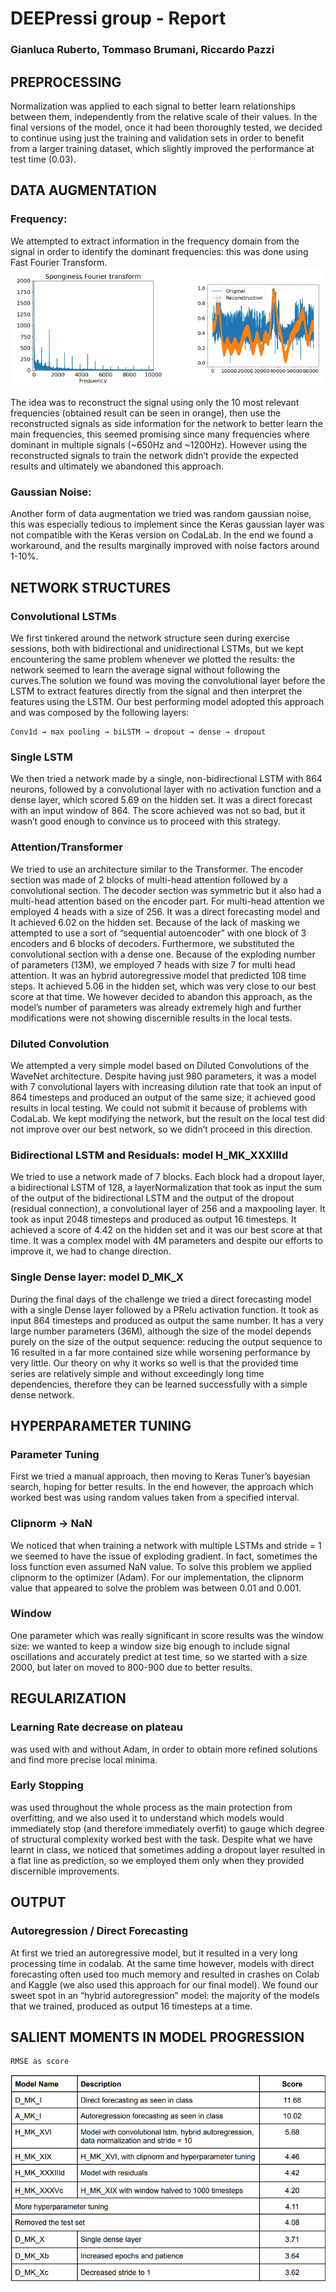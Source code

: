 #   DEEPressi group - Report
### Gianluca Ruberto, Tommaso Brumani, Riccardo Pazzi

##                                   PREPROCESSING
Normalization was applied to each signal to better learn relationships between them, independently from
the relative scale of their values.
In the final versions of the model, once it had been thoroughly tested, we decided to continue using just
the training and validation sets in order to benefit from a larger training dataset, which slightly improved
the performance at test time (0.03).

##                                DATA AUGMENTATION
###                                    Frequency:
We  attempted to extract information in the frequency domain from the signal in order to identify the
dominant frequencies: this was done using Fast Fourier Transform.
![](https://github.com/GianlucaRub/Time-Series-Forecasting/blob/main/Deliverables/data_aug.png?raw=true)



The idea was to reconstruct the signal using only the 10 most relevant frequencies (obtained result can
be seen in orange), then use the reconstructed signals as side information for the network to better learn
the main frequencies, this seemed promising since many frequencies where dominant in multiple signals
(~650Hz and ~1200Hz).
However  using the reconstructed signals to train the network didn’t provide the expected results and
ultimately we abandoned this approach.
### Gaussian Noise:
Another form of data augmentation we tried was random gaussian noise, this was especially tedious to
implement since the Keras gaussian layer was not compatible with the Keras version on CodaLab. In the
end we found a workaround, and the results marginally improved with noise factors around 1-10%.

   ##                           NETWORK STRUCTURES
### Convolutional LSTMs
We first tinkered around the network structure seen during exercise sessions, both with bidirectional and
unidirectional LSTMs, but we kept encountering the same problem whenever we plotted the results: the
network seemed  to learn the average signal without following the curves.The solution we found was
moving the convolutional layer before the LSTM to extract features directly from the signal and then
interpret the features using the LSTM.
Our best performing model adopted this approach and was composed by the following layers:

    Conv1d → max pooling → biLSTM → dropout → dense → dropout
### Single LSTM
We  then tried a network made  by a single, non-bidirectional LSTM with 864 neurons, followed by a
convolutional layer with no activation function and a dense layer, which scored 5.69 on the hidden set. It
was a direct forecast with an input window of 864. The score achieved was not so bad, but it wasn’t good
enough to convince us to proceed with this strategy.
### Attention/Transformer
We tried to use an architecture similar to the Transformer. The encoder section was made of 2 blocks of
multi-head attention followed by a convolutional section. The decoder section was symmetric but it also
had a multi-head attention based on the encoder part. For multi-head attention we employed 4 heads with
a size of 256. It was a direct forecasting model and It achieved 6.02 on the hidden set.
Because of the lack of masking we attempted to use a sort of “sequential autoencoder” with one block of
3 encoders and 6 blocks of decoders. Furthermore, we substituted the convolutional section with a dense
one. Because of the exploding number of parameters (13M), we employed 7 heads  with size 7 for multi
head attention. It was an hybrid autoregressive model that predicted 108 time steps. It achieved 5.06 in
the hidden set, which was very close to our best score at that time. We however decided to abandon this
approach, as the model’s number  of parameters was already extremely high and further modifications
were not showing discernible results in the local tests.
### Diluted Convolution
We attempted a very simple model based on Diluted Convolutions of the WaveNet architecture. Despite
having just 980 parameters, it was a model with 7 convolutional layers with increasing dilution rate that
took an input of 864 timesteps and produced an output of the same size; it achieved good results in local
testing. We could not submit it because of problems with CodaLab. We kept modifying the network, but
the result on the local test did not improve over our best network, so we didn’t proceed in this direction.
### Bidirectional LSTM and Residuals: model H_MK_XXXIIId
We tried to use a network made of 7 blocks. Each block had a dropout layer, a bidirectional LSTM of 128,
a layerNormalization that took as input the sum of the output of the bidirectional LSTM and the output of
the dropout (residual connection), a convolutional layer of 256 and a maxpooling layer. It took as input
2048 timesteps and produced as output 16 timesteps. It achieved a score of 4.42 on the hidden set and it
was our best score at that time. It was a complex model with 4M parameters and despite our efforts to
improve it, we had to change direction.
### Single Dense layer: model D_MK_X
During the final days of the challenge we tried a direct forecasting model with a single Dense layer
followed by a PRelu activation function. It took as input 864 timesteps and produced as output the same
number. It has a very large number parameters (36M), although the size of the model depends purely on
the size of the output sequence: reducing the output sequence to 16 resulted in a far more contained size
while worsening performance by very little. Our theory on why it works so well is that the provided time
series are relatively simple and without exceedingly long time dependencies, therefore they can be
learned successfully with a simple dense network.

##              HYPERPARAMETER TUNING
### Parameter Tuning
First we tried a manual approach, then moving  to Keras Tuner’s bayesian search, hoping for better
results. In the end however, the approach which worked best was using random  values taken from a
specified interval.
### Clipnorm -> NaN
We noticed that when training a network with multiple LSTMs and stride = 1 we seemed to have the issue
of exploding gradient. In fact, sometimes the loss function even assumed NaN  value. To solve this
problem we applied clipnorm to the optimizer (Adam). For our implementation, the clipnorm value that
appeared to solve the problem was between 0.01 and 0.001.
### Window
One parameter  which was  really significant in score results was the window size: we wanted to keep a
window size big enough to include signal oscillations and accurately predict at test time, so we started
with a size 2000, but later on moved to 800-900 due to better results.

## REGULARIZATION
### Learning  Rate  decrease   on  plateau  
was  used  with and without Adam,  in order to obtain more
refined solutions and find more precise local minima.
### Early Stopping   
was used throughout the whole process as the main protection from overfitting, and we
also used it to understand which models would immediately stop (and therefore immediately overfit) to
gauge which degree of structural complexity worked best with the task.
Despite what we have learnt in class, we noticed that sometimes adding a dropout layer resulted in a
flat line as prediction, so we employed them only when they provided discernible improvements.

##                                OUTPUT
### Autoregression / Direct Forecasting
At first we tried an autoregressive model, but it resulted in a very long processing time in codalab.
At the same time however, models with direct forecasting often used too much memory and resulted in
crashes on Colab and Kaggle (we also used this approach for our final model). We found our sweet spot
in an “hybrid autoregression” model: the majority of the models that we trained, produced as output 16
timesteps at a time.

##  SALIENT MOMENTS IN MODEL PROGRESSION
    RMSE as score

![](https://github.com/GianlucaRub/Time-Series-Forecasting/blob/main/Deliverables/final_table.png?raw=true)

                                          

